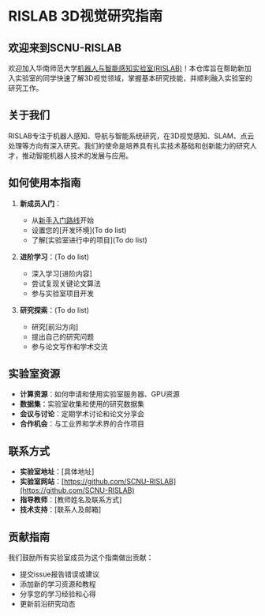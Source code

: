 # RISLAB 3D视觉研究指南

## 欢迎来到SCNU-RISLAB

欢迎加入华南师范大学[机器人与智能感知实验室(RISLAB)](https://github.com/SCNU-RISLAB)！本仓库旨在帮助新加入实验室的同学快速了解3D视觉领域，掌握基本研究技能，并顺利融入实验室的研究工作。

## 关于我们

RISLAB专注于机器人感知、导航与智能系统研究，在3D视觉感知、SLAM、点云处理等方向有深入研究。我们的使命是培养具有扎实技术基础和创新能力的研究人才，推动智能机器人技术的发展与应用。

## 如何使用本指南

1. **新成员入门**：
   - 从[新手入门路线](./roadmap.md)开始
   - 设置您的[开发环境](To do list)
   - 了解[实验室进行中的项目](To do list)

2. **进阶学习**：(To do list)
   - 深入学习[进阶内容]
   - 尝试复现关键论文算法
   - 参与实验室项目开发

3. **研究探索**：(To do list)
   - 研究[前沿方向]
   - 提出自己的研究问题
   - 参与论文写作和学术交流
  


## 实验室资源

- **计算资源**：如何申请和使用实验室服务器、GPU资源
- **数据集**：实验室收集和使用的研究数据集
- **会议与讨论**：定期学术讨论和论文分享会
- **合作机会**：与工业界和学术界的合作项目

## 联系方式

- **实验室地址**：[具体地址]
- **实验室网站**：[https://github.com/SCNU-RISLAB](https://github.com/SCNU-RISLAB)
- **指导教师**：[教师姓名及联系方式]
- **技术支持**：[联系人及邮箱]

## 贡献指南

我们鼓励所有实验室成员为这个指南做出贡献：
- 提交issue报告错误或建议
- 添加新的学习资源和教程
- 分享您的学习经验和心得
- 更新前沿研究动态
